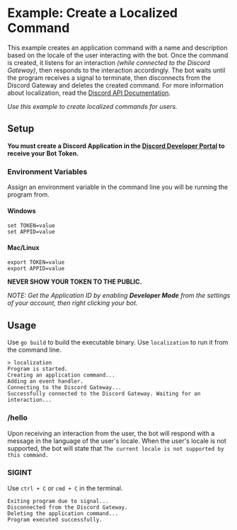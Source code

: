 # Example: Create a Localized Command

This example creates an application command with a name and description based on the locale of the user interacting with the bot. Once the command is created, it listens for an interaction _(while connected to the Discord Gateway)_, then responds to the interaction accordingly. The bot waits until the program receives a signal to terminate, then disconnects from the Discord Gateway and deletes the created command. For more information about localization, read the [Discord API Documentation](https://discord.com/developers/docs/interactions/application-commands#localization).

_Use this example to create localized commands for users._

## Setup

**You must create a Discord Application in the [Discord Developer Portal](https://discord.com/developers/docs/getting-started#creating-an-app) to receive your Bot Token.** 

### Environment Variables

Assign an environment variable in the command line you will be running the program from.

#### Windows

```
set TOKEN=value
set APPID=value
```

#### Mac/Linux

```
export TOKEN=value
export APPID=value
``` 

**NEVER SHOW YOUR TOKEN TO THE PUBLIC.**

_NOTE: Get the Application ID by enabling **Developer Mode** from the settings of your account, then right clicking your bot._

## Usage

Use `go build` to build the executable binary. Use `localization` to run it from the command line.

```
> localization
Program is started.
Creating an application command...
Adding an event handler.
Connecting to the Discord Gateway...
Successfully connected to the Discord Gateway. Waiting for an interaction...
```

### /hello

Upon receiving an interaction from the user, the bot will respond with a message in the language of the user's locale. When the user's locale is not supported, the bot will state that `The current locale is not supported by this command.`

### SIGINT

Use `ctrl + C` or `cmd + C` in the terminal.

```
Exiting program due to signal...
Disconnected from the Discord Gateway.
Deleting the application command...
Program executed successfully.
```

